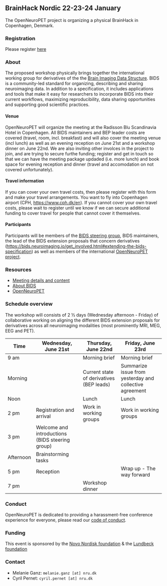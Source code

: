 ## BrainHack Nordic 22-23-24 January

The OpenNeuroPET project is organizing a physical BrainHack in Copenhagen, Denmark.

### Registration
Please register [here](https://forms.gle/ZtGaf88RLbiUtQ6n7)

### About

The proposed workshop physically brings together the international working group for derivatives of the the [Brain Imaging Data Structure](www.bids-standard.org). BIDS is a community-led standard for organizing, describing and sharing neuroimaging data. In addition to a specification, it includes applications and tools that make it easy for researchers to incorporate BIDS into their current workflows, maximizing reproducibility, data sharing opportunities and supporting good scientific practices.

#### Venue
OpenNeuroPET will organize the meeting at the Radisson Blu Scandinavia Hotel in Copenhagen. All BIDS maintainers and BEP leader costs are covered (travel, room, incl. breakfast) and will also cover the meeting venue (incl lunch) as well as an evening reception on June 21st and a workshop dinner on June 22nd. We are also inviting other involces in the project to join, and are trying to secure furthe funding; register and get in touch so that we can have the meeting package updaded (i.e. more lunch) and book space for evening reception and dinner (travel and accomodation on not covered unfortunately). 

#### Travel information
If you can cover your own travel costs, then please register with this form and make your travel arrangements. You want to fly into Copenhagen airport (CPH, https://www.cph.dk/en).
If you cannot cover your own travel costs, please wait to register until we know if we can secure additional funding to cover travel for people that cannot cover it themselves.

#### Participants

Participants will be members of the [BIDS steering group](https://bids.neuroimaging.io/2022/11/07/BIDS-Steering-Group-Election-2022.html), BIDS maintainers, the lead of the BIDS extension proposals that concern derivatives (https://bids.neuroimaging.io/get_involved.html#extending-the-bids-specification) as well as members of the international [OpenNeuroPET project](https://openneuropet.github.io/).

### Resources

- [Meeting details and content](https://github.com/openneuropet/outreach/blob/main/BIDS_derivatives2023/README.md)
- [About BIDS](https://bids.neuroimaging.io/)
- [OpenNeuroPET](https://openneuropet.github.io/)

### Schedule overview

The workshop will consists of 2 ½ days (Wednesday afternoon - Friday) of collaborative working on aligning the different BIDS extension proposals for derivatives across all neuroimaging modalities (most prominently MRI, MEG, EEG and PET).

| Time | Wednesday, June 21st | Thursday, June 22nd | Friday, June 23rd |
|---|---|---|---|
| 9 am |  | Morning brief | Morning brief |
| Morning |  | Current state of derivatives (BEP leads)| Summarize issue from yesterday and collective agreement |
| Noon |  | Lunch | Lunch |
| 2 pm | Registration and arrival| Work in working groups |  Work in working groups |
| 3 pm | Welcome and introductions (BIDS steering group) |  |  |
| Afternoon | Brainstorming tasks |  |  |
| 5 pm | Reception |  | Wrap up - The way forward| 
| 7 pm |  | Workshop dinner |  |


### Conduct

OpenNeuroPET is dedicated to providing a harassment-free conference experience for everyone, please read our [code of conduct](https://github.com/openneuropet/outreach/blob/main/BIDS_derivatives2023/code_of_conduct.md).

### Funding
This event is sponsored by the [Novo Nordisk foundation](https://novonordiskfonden.dk/) & the [Lundbeck foundation](https://lundbeckfonden.com/)



### Contact

- Melanie Ganz: `melanie.ganz [at] nru.dk`  
- Cyril Pernet: `cyril.pernet [at] nru.dk` 
